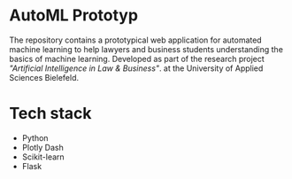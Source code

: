 # AutoML Prototyp
The repository contains a prototypical web application for automated machine learning to help lawyers and business students understanding the basics of machine learning. 
Developed as part of the research project <em>"Artificial Intelligence in Law & Business"</em>.
at the University of Applied Sciences Bielefeld.

# Tech stack
- Python
- Plotly Dash
- Scikit-learn
- Flask
